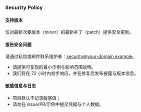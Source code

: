 ### Security Policy

#### 支持版本
仅对最新次要版本（minor）的最新补丁（patch）提供安全更新。

#### 报告安全问题
请通过私信或邮件联系维护者：security@your-domain.example。
- 请提供可复现的最小示例与影响范围说明。
- 我们将在 72 小时内初步响应，并在修复后发布披露与版本信息。

#### 敏感信息与日志
- 项目默认不记录敏感值；
- 请勿在 issue/PR/示例中提交凭据与个人数据。
```